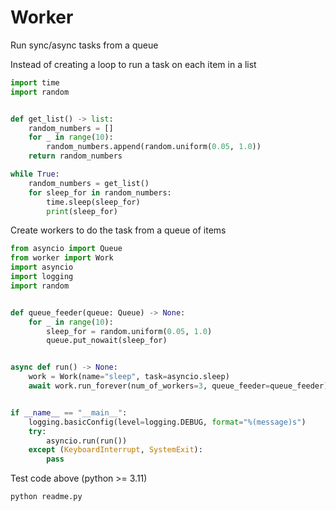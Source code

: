 # Worker

Run sync/async tasks from a queue

Instead of creating a loop to run a task on each item in a list
```python
import time
import random


def get_list() -> list:
    random_numbers = []
    for _ in range(10):
        random_numbers.append(random.uniform(0.05, 1.0))
    return random_numbers

while True:
    random_numbers = get_list()
    for sleep_for in random_numbers:
        time.sleep(sleep_for)
        print(sleep_for)
```

Create workers to do the task from a queue of items
```python
from asyncio import Queue
from worker import Work
import asyncio
import logging
import random


def queue_feeder(queue: Queue) -> None:
    for _ in range(10):
        sleep_for = random.uniform(0.05, 1.0)
        queue.put_nowait(sleep_for)


async def run() -> None:
    work = Work(name="sleep", task=asyncio.sleep)
    await work.run_forever(num_of_workers=3, queue_feeder=queue_feeder)


if __name__ == "__main__":
    logging.basicConfig(level=logging.DEBUG, format="%(message)s")
    try:
        asyncio.run(run())
    except (KeyboardInterrupt, SystemExit):
        pass

```

Test code above (python >= 3.11)
```
python readme.py
```
